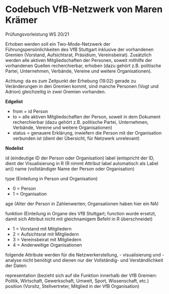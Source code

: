 # Codebuch VfB-Netzwerk von Maren Krämer
Prüfungsvorleistung WS 20/21

Erhoben werden soll ein Two-Mode-Netzwerk der Führungspersönlichkeiten des VfB Stuttgart inklusive der vorhandenen Gremien (Vorstand, Aufsichtsrat, Präsidium, Vereinsbeirat). Zusätzlich werden alle aktiven Mitgliedschaften der Personen, soweit mithilfe der vorhandenen Quellen recherchierbar, erhoben (dazu gehört z.B. politische Partei, Unternehmen, Verbände, Vereine und weitere Organisationen). 

Achtung: da es zum Zeitpunkt der Erhebung (19.02) gerade zu Veränderungen in den Gremien kommt, sind manche Personen (Vogt und Adrion) gleichzeitig in zwei Gremien vorhanden.

**Edgelist**  

- from = id Person
- to = alle aktiven Mitgliedschaften der Person, soweit in dem Dokument recherchierbar (dazu gehört z.B. politische Partei, Unternehmen, Verbände, Vereine und weitere Organisationen)
- status = genauere Erklärung, inwiefern die Person mit der Organisation verbunden ist (dient der Übersicht, für Netzwerk unrelevant)

**Nodelist**

id (eindeutige ID der Person oder Organisation)
label (entspricht der ID, dient der Visualisierung in R (R nimmt Attribut label automatisch als Label an))
name (vollständiger Name der Person oder Organisation)

type (Einteilung in Person und Organisation)
- 0 = Person
- 1 = Organisation

age	(Alter der Person in Zahlenwerten; Organsationen haben hier ein NA)

funktion (Einteilung in Organe des VfB Stuttgart; function wurde ersetzt, damit sich Attribut nicht mit gleichnamigem Befehl in R überschneidet)
- 1 = Vorstand mit Mitgliedern
- 2 = Aufsichtsrat mit Mitgliedern
- 3 = Vereinsbeirat mit Mitgliedern
- 4 = Anderweitige Organisationen

folgende Attribute werden für die Netzwerkerstellung, - visualisierung und -analyse nicht benötigt und dienen nur der Vollständig- und Verständlichkeit der Daten:

representation (bezieht sich auf die Funktion innerhalb der VfB Gremien: Politik, Wirtschaft, Gewerkschaft, Umwelt, Sport, Wissenschaft, etc.)
position (Vorsitz, Stellvertreter, Mitglied in der VfB Organisation)  



